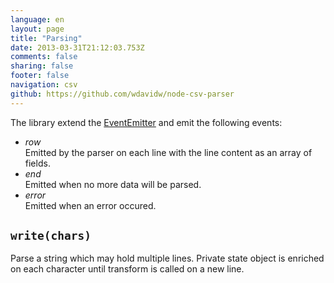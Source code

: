 ```yaml
---
language: en
layout: page
title: "Parsing"
date: 2013-03-31T21:12:03.753Z
comments: false
sharing: false
footer: false
navigation: csv
github: https://github.com/wdavidw/node-csv-parser
---
```



The library extend the [EventEmitter][event] and emit the following events:

*   *row*   
  Emitted by the parser on each line with the line content as an array of fields.
*   *end*   
  Emitted when no more data will be parsed.
*   *error*   
  Emitted when an error occured.

<a name="write"></a>
`write(chars)`
--------------

Parse a string which may hold multiple lines.
Private state object is enriched on each character until 
transform is called on a new line.

[event]: http://nodejs.org/api/events.html
